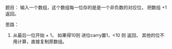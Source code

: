题目：
输入一个数组，这个数组每一位存的是是一个非负数的对应位， 把数组 +1 返回。

思路：
1. 从最后一位开始 + 1， 如果得10则 进位carry置1，<10 则 返回， 其他的位不用计算，直接复制原数组。

